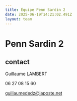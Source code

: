 ```yaml
---
title: Équipe Penn Sardin 2
date: 2025-06-19T14:21:02.491Z
layout: team
---
```


# Penn Sardin 2



## contact 

Guillaume LAMBERT

06 27 08 15 60

guillaumededz@laposte.net

